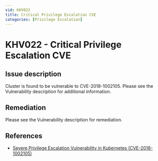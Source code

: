 ```yaml
---
vid: KHV022
title: Critical Privilege Escalation CVE
categories: [Privilege Escalation]
---
```


# KHV022 - Critical Privilege Escalation CVE

## Issue description

Cluster is found to be vulnerable to CVE-2018-1002105. Please see the Vulnerability description for additional information.

## Remediation

Please see the Vulnerability description for remediation.

## References

- [Severe Privilege Escalation Vulnerability in Kubernetes (CVE-2018-1002105)](https://blog.aquasec.com/kubernetes-security-cve-2018-1002105)